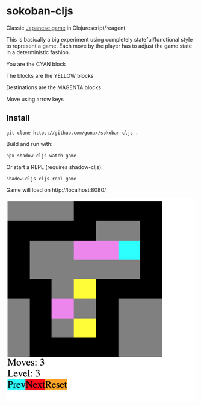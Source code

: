 # sokoban-cljs
Classic [Japanese game](https://en.wikipedia.org/wiki/Sokoban) in Clojurescript/reagent

This is basically a big experiment using completely stateful/functional style to represent a game. Each move by the player has to adjust the game state in a deterministic fashion.

You are the CYAN block

The blocks are the YELLOW blocks

Destinations are the MAGENTA blocks

Move using arrow keys

## Install

```
git clone https://github.com/gunax/sokoban-cljs .
```
Build and run with:
```
npx shadow-cljs watch game
```
Or start a REPL (requires shadow-cljs):
```
shadow-cljs cljs-repl game
```

Game will load on http://localhost:8080/

![sokoban-cljs!](https://github.com/gunax/sokoban-cljs/blob/main/screenshots/sokoban.png?raw=true)
